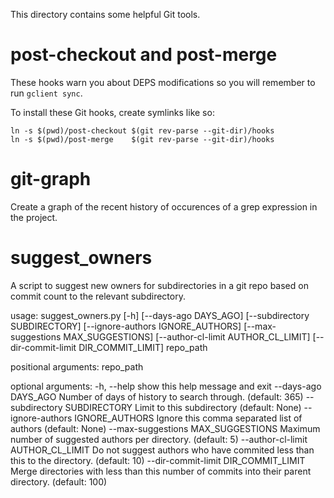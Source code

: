 This directory contains some helpful Git tools.

post-checkout and post-merge
============================
These hooks warn you about DEPS modifications so you will remember
to run `gclient sync`.

To install these Git hooks, create symlinks like so:

    ln -s $(pwd)/post-checkout $(git rev-parse --git-dir)/hooks
    ln -s $(pwd)/post-merge    $(git rev-parse --git-dir)/hooks

git-graph
=========
Create a graph of the recent history of occurences of a grep
expression in the project.

suggest_owners
==============
A script to suggest new owners for subdirectories in a git repo based on commit
count to the relevant subdirectory.

usage: suggest_owners.py [-h] [--days-ago DAYS_AGO]
                         [--subdirectory SUBDIRECTORY]
                         [--ignore-authors IGNORE_AUTHORS]
                         [--max-suggestions MAX_SUGGESTIONS]
                         [--author-cl-limit AUTHOR_CL_LIMIT]
                         [--dir-commit-limit DIR_COMMIT_LIMIT]
                         repo_path

positional arguments:
  repo_path

optional arguments:
  -h, --help            show this help message and exit
  --days-ago DAYS_AGO   Number of days of history to search through. (default:
                        365)
  --subdirectory SUBDIRECTORY
                        Limit to this subdirectory (default: None)
  --ignore-authors IGNORE_AUTHORS
                        Ignore this comma separated list of authors (default:
                        None)
  --max-suggestions MAX_SUGGESTIONS
                        Maximum number of suggested authors per directory.
                        (default: 5)
  --author-cl-limit AUTHOR_CL_LIMIT
                        Do not suggest authors who have commited less than
                        this to the directory. (default: 10)
  --dir-commit-limit DIR_COMMIT_LIMIT
                        Merge directories with less than this number of
                        commits into their parent directory. (default: 100)
